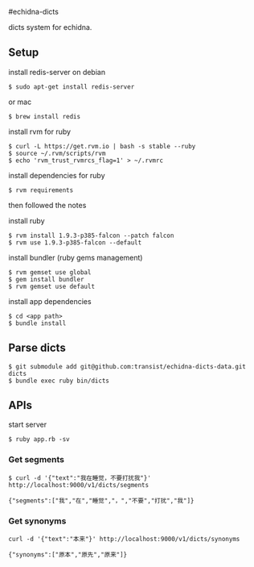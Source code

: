 #echidna-dicts

dicts system for echidna.

## Setup

install redis-server on debian

```
$ sudo apt-get install redis-server
```

or mac

```
$ brew install redis
```

install rvm for ruby

```
$ curl -L https://get.rvm.io | bash -s stable --ruby
$ source ~/.rvm/scripts/rvm
$ echo 'rvm_trust_rvmrcs_flag=1' > ~/.rvmrc
```

install dependencies for ruby

```
$ rvm requirements
```

then followed the notes

install ruby

```
$ rvm install 1.9.3-p385-falcon --patch falcon
$ rvm use 1.9.3-p385-falcon --default
```

install bundler (ruby gems management)

```
$ rvm gemset use global
$ gem install bundler
$ rvm gemset use default
```

install app dependencies

```
$ cd <app path>
$ bundle install
```

## Parse dicts

```
$ git submodule add git@github.com:transist/echidna-dicts-data.git dicts
$ bundle exec ruby bin/dicts
```

## APIs

start server

```
$ ruby app.rb -sv
```

### Get segments

```
$ curl -d '{"text":"我在睡觉，不要打扰我"}' http://localhost:9000/v1/dicts/segments

{"segments":["我","在","睡觉","，","不要","打扰","我"]}
```

### Get synonyms

```
curl -d '{"text":"本来"}' http://localhost:9000/v1/dicts/synonyms

{"synonyms":["原本","原先","原来"]}
```
